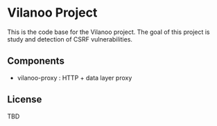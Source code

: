 # Vilanoo Project

This is the code base for the Vilanoo project. The goal of this project is study and detection of CSRF vulnerabilities.

## Components

 * vilanoo-proxy : HTTP + data layer proxy

## License

TBD